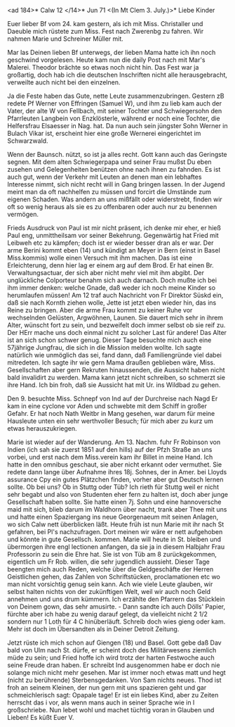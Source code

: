 <ad 184>* Calw 12 </14>* Jun 71
 <(In Mt Clem 3. July.)>*
Liebe Kinder

Euer lieber Bf vom 24. kam gestern, als ich mit Miss. Christaller und Daeuble mich rüstete zum Miss. Fest nach Zwerenbg zu fahren. Wir nahmen Marie und Schreiner Müller mit.

Mar las Deinen lieben Bf unterwegs, der lieben Mama hatte ich ihn noch geschwind vorgelesen. Heute kam nun die daily Post nach mit Mar's Malerei. Theodor brächte so etwas noch nicht hin. Das Fest war ja großartig, doch hab ich die deutschen Inschriften nicht alle herausgebracht, verweilte auch nicht bei den einzelnen.

Ja die Feste haben das Gute, nette Leute zusammenzubringen. Gestern zB redete Pf Werner von Effringen (Samuel W), und ihm zu lieb kam auch der Vater, der alte W von Fellbach, mit seiner Tochter und Schwiegersohn den Pfarrleuten Langbein von Enzklösterle, während er noch eine Tochter, die Helfersfrau Elsaesser in Nag. hat. Da nun auch sein jüngster Sohn Werner in Bulach Vikar ist, erscheint hier eine große Wernerei eingerichtet im Schwarzwald.

Wenn der Baunsch. nützt, so ist ja alles recht. Gott kann auch das Geringste segnen. Mit dem alten Schwiegerpapa und seiner Frau mußst Du eben zusehen und Gelegenheiten benützen ohne nach ihnen zu fahnden. Es ist auch gut, wenn der Verkehr mit Leuten an denen man ein lebhaftes Interesse nimmt, sich nicht recht will in Gang bringen lassen. In der Jugend meint man da oft nachhelfen zu müssen und forcirt die Umstände zum eigenen Schaden. Was andern an uns mißfällt oder widerstrebt, finden wir oft so wenig heraus als sie es zu offenbaren oder auch nur zu benennen vermögen.

Frieds Ausdruck von Paul ist mir nicht präsent, ich denke mir eher, er hieß Paul eng, unmittheilsam vor seiner Bekehrung. Gegenwärtig hat Fried mit Leibweh etc zu kämpfen; doch ist er wieder besser dran als er war. 
Der arme Berini kommt eben (14) und kündigt an Meyer in Bern (einst in Basel Miss.kommis) wolle einen Versuch mit ihm machen. Das ist eine Erleichterung, denn hier lag er einem arg auf dem Brod. Er hat einen Br. Verwaltungsactuar, der sich aber nicht mehr viel mit ihm abgibt. Der unglückliche Colporteur benahm sich auch darnach. Doch mußte ich bei ihm immer denken: welche Gnade, daß weder ich noch meine Kinder so herumlaufen müssen! 
Am 12 traf auch Nachricht von Fr Direktor Süskd ein, daß sie nach Kornth ziehen wolle, Jette ist jetzt eben wieder hin, das ins Reine zu bringen. Aber die arme Frau kommt zu keiner Ruhe vor wechselnden Gelüsten, Argwöhnen, Launen. Sie dauert mich sehr in ihrem Alter, wünscht fort zu sein, und bezweifelt doch immer selbst ob sie reif zu. Der HErr mache uns doch einmal nicht zu solcher Last für andere! Das Alter ist an sich schon schwer genug. 
Dieser Tage besuchte mich auch eine 57jährige Jungfrau, die sich in die Mission melden wollte. Ich sagte natürlich wie unmöglich das sei, fand dann, daß Familiengründe viel dabei mitredeten. Ich sagte ihr wie gern Mama draußen geblieben wäre, Miss. Gesellschaften aber gern Rekruten hinaussenden, die Aussicht haben nicht bald invalidirt zu werden. Mama kann jetzt nicht schreiben, so schmerzt sie ihre Hand. Ich bin froh, daß sie Aussicht hat mit Ur. ins Wildbad zu gehen.

Den 9. besuchte Miss. Schnepf von Ind auf der Durchreise nach Nagd Er kam in eine cyclone vor Aden und schwebte mit dem Schiff in großer Gefahr. Er hat noch Nath Weitbr in Mang gesehen, war darum für meine Hausleute unten ein sehr werthvoller Besuch; für mich aber zu kurz um etwas herauszukriegen.

Marie ist wieder auf der Wanderung. Am 13. Nachm. fuhr Fr Robinson von Indien (ich sah sie zuerst 1851 auf den hills) auf der Pfzh Straße an uns vorbei, und erst nach dem Miss.verein kam ihr Billet in meine Hand. Ich hatte in den omnibus geschaut, sie aber nicht erkannt oder vermuthet. Sie redete dann lange über Aufnahme ihres 18j. Sohnes, der in Amer. bei Lloyds assurance Cpy ein gutes Plätzchen finden, vorher aber gut Deutsch lernen sollte. Ob bei uns? Ob in Stuttg oder Tüb? Ich rieth für Stuttg weil er nicht sehr begabt und also von Studenten eher fern zu halten ist, doch aber junge Gesellschaft haben sollte. Sie hatte einen 7j. Sohn und eine hannoversche maid mit sich, blieb darum im Waldhorn über nacht, trank aber Thee mit uns und hatte einen Spaziergang ins neue Georgenaeum mit seinen Anlagen, wo sich Calw nett überblicken läßt. Heute früh ist nun Marie mit ihr nach St gefahren, bei Pl's nachzufragen. Dort meinen wir wäre er nett aufgehoben und könnte in gute Gesellsch. kommen. Marie will heute in St. bleiben und übermorgen ihre engl lectionen anfangen, da sie ja in diesem Halbjahr Frau Professorin zu sein die Ehre hat. Sie ist von Tüb am 8 zurückgekommen, eigentlich um Fr Rob. willen, die sehr jugendlich aussieht. 
Dieser Tage beengten mich auch Reden, welche über die Geldgeschäfte der Herren Geistlichen gehen, das Zahlen von Schriftstücken, proclamationen etc wo man nicht vorsichtig genug sein kann. Ach wie viele Leute glauben, wir selbst halten nichts von der zukünftigen Welt, weil wir auch noch Geld annehmen und uns drum kümmern. Ich erzählte den Pfarrern das Stücklein von Deinem gown, das sehr amusirte. - Dann sandte ich auch Dölls' Papier, fürchte aber ich habe zu wenig darauf gelegt, da vielleicht nicht 2 1/2 sondern nur 1 Loth für 4 C hinüberläuft. Schreib doch wies gieng oder kam. Mehr ist doch im Übersandten als in Deiner Detroit Zeitung.

Jetzt rüste ich mich schon auf Giengen (18) und Basel. Gott gebe daß Dav bald von Ulm nach St. dürfe, er scheint doch des Militärwesens ziemlich müde zu sein; und Fried hoffe ich wird trotz der harten Festwoche auch seine Freude dran haben. Er schreibt Ind ausgenommen habe er doch nie solange mich nicht mehr gesehen. Mar ist immer noch etwas matt und hegt (nicht zu berührende) Sterbensgedanken. Von Sam nichts neues. Thod ist froh an seinem Kleinen, der nun gern mit uns spazieren geht und gar schmeichlerisch sagt: Opapale tage! Er ist ein liebes Kind, aber zu Zeiten herrscht das i vor, als wenn mans auch in seiner Sprache wie in I großschriebe. Nun lebet wohl und machet tüchtig voran in Glauben und Lieben! Es küßt
 Euer V.
